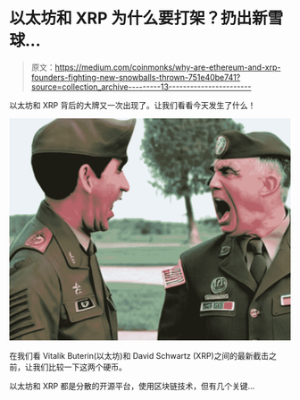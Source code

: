 # 以太坊和 XRP 为什么要打架？扔出新雪球...

> 原文：<https://medium.com/coinmonks/why-are-ethereum-and-xrp-founders-fighting-new-snowballs-thrown-751e40be741?source=collection_archive---------13----------------------->

以太坊和 XRP 背后的大牌又一次出现了。让我们看看今天发生了什么！

![](img/ec7135d1c75db2db085888c4e210073a.png)

在我们看 Vitalik Buterin(以太坊)和 David Schwartz (XRP)之间的最新截击之前，让我们比较一下这两个硬币。

以太坊和 XRP 都是分散的开源平台，使用区块链技术，但有几个关键…
